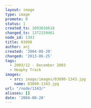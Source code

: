 ```yaml
---
layout: image
type: image
promote: 0
status: 1
created_ts: 1093016618
changed_ts: 1372159461
node_id: 1343
title: 03890
author: anj
created: '2004-08-20'
changed: '2013-06-25'
tags:
  - 2003/12 - December 2003
  - Heaphy Track
images:
  - src: image/images/03890-1343.jpg
    name: 03890-1343.jpg
url: "/node/1343/"
aliases: []
date: '2004-08-20'
---
```


